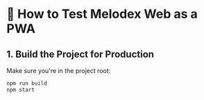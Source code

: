 # 🧪 How to Test Melodex Web as a PWA

## 1. Build the Project for Production
Make sure you're in the project root:

```bash
npm run build
npm start
